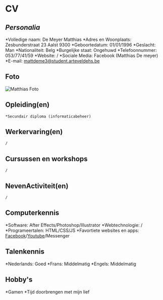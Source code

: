 CV
==

*Personalia*
-----------
*Volledige naam: De Meyer Matthias
*Adres en Woonplaats: Zesbunderstraat 23 Aalst 9300
*Geboortedatum: 01/01/1996
*Geslacht: Man
*Nationaliteit: Belg
*Burgelijke staat: Ongehuwd
*Telefoonnummer: 053/77/41/59
*Website: /
*Sociale Media: Facebook (Matthias De meyer)
*E-mail: <mattdeme3@student.arteveldehs.be>

Foto
----

![Matthias Foto](https://chamilo.arteveldehs.be/chamilo/files/userpictures/s90438.jpg)


Opleiding(en)
------------
	*Secundair diploma (informaticabeheer)


Werkervaring(en)
----------------
	/


Cursussen en workshops
----------------------
	/

NevenActiviteit(en)
-------------------
	/

Computerkennis
--------------
*Software: 			After Effects/Photoshop/Illustrator
*Webtechnologie: 		/
*Programeertalen: 		HTML/CSS/JS
*Favortiete websites en apps:	[Facebook](https://facebook.com)/[Youtube](youtube.com/?hl=nl)/Messenger


Talenkennis
-----------
*Nederlands: 	Goed
*Frans:		Middelmatig
*Engels: 	Middelmatig

Hobby's
-------
*Gamen
*Tijd doorbrengen met mijn lief
